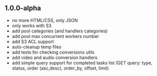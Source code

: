 ## 1.0.0-alpha
* no more HTML/CSS, only JSON
* only works with S3
* add pool categories (and handlers categories)
* add pool max concurrent workers number
* add S3 ACL support
* auto-cleanup temp files
* add tests for checking conversions utils
* add video and audio conversion handlers
* add simple query support for completed tasks list (GET query: type, status, order (asc,desc), order_by, offset, limit)